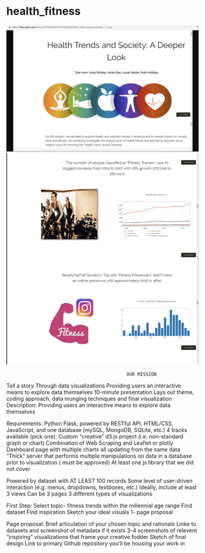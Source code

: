 # health_fitness


![health_fitness](health_trends.png)
![health_fitness](health_trends_2.png)



                                                OUR MISSION 
Tell a story
Through data visualizations
Providing users an interactive means to explore data themselves
10-minute presentation
Lays out theme, coding approach, data munging techniques and final visualization
Description: 
Providing users an interactive means to explore data themselves



Requirements: 
Python Flask, powered by RESTful API, HTML/CSS, JavaScript, and one database (mySQL, MongoDB, SQLite, etc.)
4 tracks available (pick one):
Custom “creative” d3.js project (i.e. non-standard graph or chart)
Combination of Web Scraping and Leaflet or plotly
Dashboard page with multiple charts all updating from the same data
“Thick”  server that performs multiple manipulations on data in a database prior to visualization ( must be approved) 
At least one js library that we did not cover

Powered by dataset with AT LEAST 100 records
Some level of user-driven interaction (e.g. menus, dropdowns, textboxes, etc.)
Ideally, include at least 3 views
Can be 3 pages
3 different types of visualizations


First Step: 
Select topic- fitness trends within the millennial age range 
Find dataset
Find inspiration
Sketch your ideal visuals
1- page proposal

Page proposal:
Brief articulation of your chosen topic and rationale
Linke to datasets and screenshot of metadata if it exists
3-4 screenshots of relevent “inspiring” visualizations that frame your creative fodder
Sketch of final design
Link to primary Github repository you’ll be housing your work in
